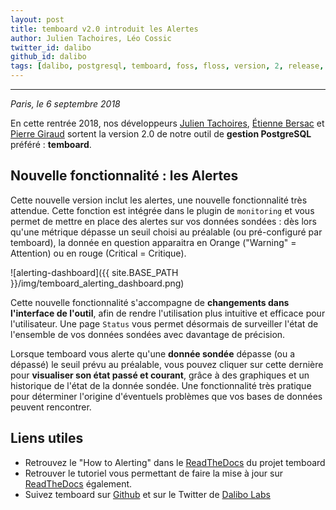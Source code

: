 ```yaml
---
layout: post
title: temboard v2.0 introduit les Alertes
author: Julien Tachoires, Léo Cossic
twitter_id: dalibo
github_id: dalibo
tags: [dalibo, postgresql, temboard, foss, floss, version, 2, release, 2018]
---
```


---

*Paris, le 6 septembre 2018*

En cette rentrée 2018, nos développeurs [Julien Tachoires](https://github.com/julmon), [Étienne Bersac](https://github.com/bersace) et [Pierre Giraud](https://github.com/pgiraud) sortent la version 2.0 de notre outil de **gestion PostgreSQL** préféré : **temboard**.

<!--MORE-->

## Nouvelle fonctionnalité : les Alertes

Cette nouvelle version inclut les alertes, une nouvelle fonctionnalité très attendue. Cette fonction est intégrée dans le plugin de `monitoring` et vous permet de mettre en place des alertes sur vos données sondées : dès lors qu'une métrique dépasse un seuil choisi au préalable (ou pré-configuré par temboard), la donnée en question apparaitra en Orange ("Warning" = Attention) ou en rouge (Critical = Critique).

![alerting-dashboard]({{ site.BASE_PATH }}/img/temboard_alerting_dashboard.png)

Cette nouvelle fonctionnalité s'accompagne de **changements dans l'interface de l'outil**, afin de rendre l'utilisation plus intuitive et efficace pour l'utilisateur. Une page `Status` vous permet désormais de surveiller l'état de l'ensemble de vos données sondées avec davantage de précision.

Lorsque temboard vous alerte qu'une **donnée sondée** dépasse (ou a dépassé) le seuil prévu au préalable, vous pouvez cliquer sur cette dernière pour **visualiser son état passé et courant**, grâce à des graphiques et un historique de l'état de la donnée sondée. Une fonctionnalité très pratique pour déterminer l'origine d'éventuels problèmes que vos bases de données peuvent rencontrer.

## Liens utiles

   * Retrouvez le "How to Alerting" dans le [ReadTheDocs](https://temboard.readthedocs.io/en/latest/temboard-howto-alerting/) du projet temboard
   * Retrouver le tutoriel vous permettant de faire la mise à jour sur [ReadTheDocs](https://temboard.readthedocs.io/en/latest/temboard-upgrade-1.2-2.0/) également.
   * Suivez temboard sur [Github](https://github.com/dalibo/temboard) et sur le Twitter de [Dalibo Labs](https://twitter.com/DaliboLabs)
